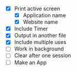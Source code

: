 - [x] Print active screen
  - [x] Application name
  - [x] Website name
- [x] Include Timer
- [x] Output in another file
- [x] Include multiple uses
- [ ] Work in background
- [ ] Clear after one session
- [ ] Make an App 
